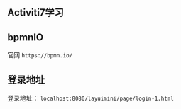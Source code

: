 ## Activiti7学习


## bpmnIO

官网 `https://bpmn.io/`



## 登录地址

登录地址： `localhost:8080/layuimini/page/login-1.html`